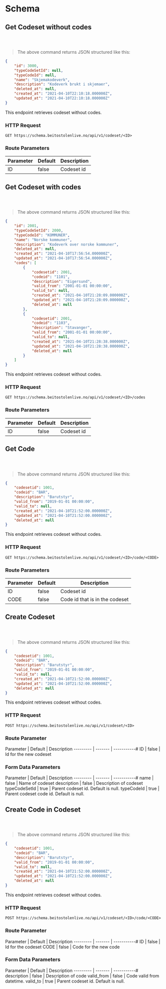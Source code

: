 # Schema

## Get Codeset without codes

```php
```

```csharp
```

```javascript
```

> The above command returns JSON structured like this:

```json
{
    "id": 3000,
    "typeCodeSetId": null,
    "typeCodeId": null,
    "name": "Skjemakodeverk",
    "description": "Kodeverk brukt i skjemaer",
    "deleted_at": null,
    "created_at": "2021-04-10T22:10:18.000000Z",
    "updated_at": "2021-04-10T22:10:18.000000Z"
}
```

This endpoint retrieves codeset without codes.

### HTTP Request

`GET https://schema.beitostolenlive.no/api/v1/codeset/<ID>`

### Route Parameters

Parameter | Default | Description
--------- | ------- | -----------
ID | false | Codeset id

## Get Codeset with codes

```php
```

```csharp
```

```javascript
```

> The above command returns JSON structured like this:

```json
{
    "id": 2001,
    "typeCodeSetId": 2000,
    "typeCodeId": "KOMMUNER",
    "name": "Norske kommuner",
    "description": "Kodeverk over norske kommuner",
    "deleted_at": null,
    "created_at": "2021-04-10T17:56:54.000000Z",
    "updated_at": "2021-04-10T17:56:54.000000Z",
    "codes": [
        {
            "codesetid": 2001,
            "codeid": "1101",
            "description": "Eigersund",
            "valid_from": "2001-01-01 00:00:00",
            "valid_to": null,
            "created_at": "2021-04-10T21:28:09.000000Z",
            "updated_at": "2021-04-10T21:28:09.000000Z",
            "deleted_at": null
        },
        {
            "codesetid": 2001,
            "codeid": "1103",
            "description": "Stavanger",
            "valid_from": "2001-01-01 00:00:00",
            "valid_to": null,
            "created_at": "2021-04-10T21:28:38.000000Z",
            "updated_at": "2021-04-10T21:28:38.000000Z",
            "deleted_at": null
        }
    ]
}
```

This endpoint retrieves codeset without codes.

### HTTP Request

`GET https://schema.beitostolenlive.no/api/v1/codeset/<ID>/codes`

### Route Parameters

Parameter | Default | Description
--------- | ------- | -----------
ID | false | Codeset id

## Get Code

```php
```

```csharp
```

```javascript
```

> The above command returns JSON structured like this:

```json
{
    "codesetid": 1001,
    "codeid": "BAR",
    "description": "Barutstyr",
    "valid_from": "2019-01-01 00:00:00",
    "valid_to": null,
    "created_at": "2021-04-10T21:52:00.000000Z",
    "updated_at": "2021-04-10T21:52:00.000000Z",
    "deleted_at": null
}
```

This endpoint retrieves codeset without codes.

### HTTP Request

`GET https://schema.beitostolenlive.no/api/v1/codeset/<ID>/code/<CODE>`

### Route Parameters

Parameter | Default | Description
--------- | ------- | -----------
ID | false | Codeset id
CODE | false | Code id that is in the codeset

## Create Codeset

```php
```

```csharp
```

```javascript
```

> The above command returns JSON structured like this:

```json
{
    "codesetid": 1001,
    "codeid": "BAR",
    "description": "Barutstyr",
    "valid_from": "2019-01-01 00:00:00",
    "valid_to": null,
    "created_at": "2021-04-10T21:52:00.000000Z",
    "updated_at": "2021-04-10T21:52:00.000000Z",
    "deleted_at": null
}
```

This endpoint retrieves codeset without codes.

### HTTP Request

`POST https://schema.beitostolenlive.no/api/v1/codeset/<ID>`

### Route Parameter

Parameter | Default | Description
--------- | ------- | -----------#
ID | false | Id for the new codeset

### Form Data Parameters

Parameter | Default | Description
--------- | ------- | -----------#
name | false | Name of codeset
description | false | Description of codeset
typeCodeSetId | true | Parent codeset id. Default is null.
typeCodeId | true | Parent codeset code id. Default is null.

## Create Code in Codeset

```php
```

```csharp
```

```javascript
```

> The above command returns JSON structured like this:

```json
{
    "codesetid": 1001,
    "codeid": "BAR",
    "description": "Barutstyr",
    "valid_from": "2019-01-01 00:00:00",
    "valid_to": null,
    "created_at": "2021-04-10T21:52:00.000000Z",
    "updated_at": "2021-04-10T21:52:00.000000Z",
    "deleted_at": null
}
```

This endpoint retrieves codeset without codes.

### HTTP Request

`POST https://schema.beitostolenlive.no/api/v1/codeset/<ID>/code/<CODE>`

### Route Parameter

Parameter | Default | Description
--------- | ------- | -----------#
ID | false | Id for the codeset
CODE | false | Code for the new code

### Form Data Parameters

Parameter | Default | Description
--------- | ------- | -----------#
description | false | Description of code
valid_from | false | Code valid from datetime.
valid_to | true | Parent codeset id. Default is null.